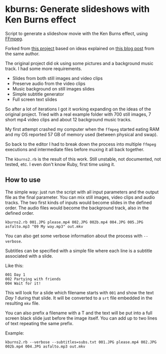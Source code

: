 # kburns: Generate slideshows with Ken Burns effect

Script to generate a slideshow movie with the Ken Burns effect,
using [FFmpeg](http://ffmpeg.org).

Forked from [this project](https://github.com/remko/kburns) based on
ideas explained on [this blog post](https://el-tramo.be/blog/ken-burns-ffmpeg/)
from the same author.

The original project did ok using some pictures and a background
music track. I had some more requirements.

* Slides from both still images and video clips
* Preserve audio from the video clips
* Music background on still images slides
* Simple subtitle generator
* Full screen text slides

So after a lot of iterations I got it working expanding on the ideas
of the original project. Tried with a real example folder with 700
still images, 7 short mp4 video clips and about 12 background music
tracks.

My first attempt crashed my computer when the `ffmpeg` started eating
RAM and my OS reported 57 GB of memory used (between physical and swap).

So back to the editor I had to break down the process into multiple
`ffmpeg` executions and intermediate files before muxing it all back
together.

The `kburns2.rb` is the result of this work. Still unstable, not
documented, not tested, etc. I even don't know Ruby, first time using
it.

## How to use

The simple way: just run the script with all input parameters and
the output file as the final parameter. You can mix still images,
video clips and audio tracks. The two first kinds of inputs would
become slides in the defined order. The audio files would become
the background track, also in the defined order.

```
kburns2.rb 001.JPG please.mp4 002.JPG 002b.mp4 004.JPG 005.JPG asfalto.mp3 "09 My way.mp3" out.mkv
```

You can also get some verbose information about the process with
`--verbose`.

Subtitles can be specified with a simple file where each line is
a subtitle associated with a slide.

Like this:

```
001 Day 1
002 Partying with friends
004 Wait for it!
```

This will look for a slide which filename starts with `001` and show
the text *Day 1* during that slide. It will be converted to a `srt`
file embedded in the resulting `mkv` file.

You can also prefix a filename with a T and the text will be put into 
a full screen black slide just before the image itself. You can add
up to two lines of text repeating the same prefix.

Example:

```
kburns2.rb --verbose --subtitles=subs.txt 001.JPG please.mp4 002.JPG 002b.mp4 004.JPG asfalto.mp3 out.mkv
```
